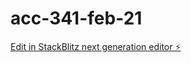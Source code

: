 # acc-341-feb-21

[Edit in StackBlitz next generation editor ⚡️](https://stackblitz.com/~/github.com/ALOMGIRHOSSAIN2024/acc-341-feb-21)